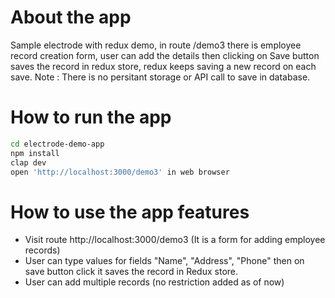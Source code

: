 # About the app

Sample electrode with redux demo, in route /demo3 there is employee record creation form, user can add the details then clicking on Save button saves the record in redux store, redux keeps saving a new record on each save.
Note : There is no persitant storage or API call to save in database.

# How to run the app

``` bash
cd electrode-demo-app
npm install
clap dev
open 'http://localhost:3000/demo3' in web browser

```

# How to use the app features

* Visit route http://localhost:3000/demo3 (It is a form for adding employee records)
* User can type values for fields "Name", "Address", "Phone" then on save button click it saves the record in Redux store.
* User can add multiple records (no restriction added as of now)


